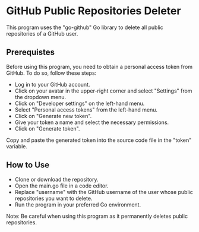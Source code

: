 # GitHub Public Repositories Deleter


This program uses the "go-github" Go library to delete all public repositories of a GitHub user.

## Prerequistes

Before using this program, you need to obtain a personal access token from GitHub. To do so, follow these steps:

* Log in to your GitHub account.
* Click on your avatar in the upper-right corner and select "Settings" from the dropdown menu.
* Click on "Developer settings" on the left-hand menu.
* Select "Personal access tokens" from the left-hand menu.
* Click on "Generate new token".
* Give your token a name and select the necessary permissions.
* Click on "Generate token".

Copy and paste the generated token into the source code file in the "token" variable.

## How to Use

* Clone or download the repository.
* Open the main.go file in a code editor.
* Replace "username" with the GitHub username of the user whose public repositories you want to delete.
* Run the program in your preferred Go environment.


Note: Be careful when using this program as it permanently deletes public repositories.




